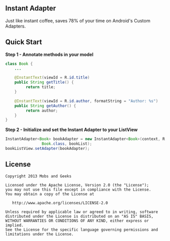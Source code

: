 Instant Adapter
----------------
Just like instant coffee, saves 78% of your time on Android's Custom Adapters.

Quick Start
-----------
**Step 1 - Annotate methods in your model**
```java
class Book {
    ...

    @InstantText(viewId = R.id.title)
    public String getTitle() {
         return title;
    }

    @InstantText(viewId = R.id.author, formatString = "Author: %s")
    public String getAuthor() {
         return author;
    }
}
```

**Step 2 - Initialize and set the Instant Adapter to your ListView**
```java
InstantAdapter<Book> bookAdapter = new InstantAdapter<Book>(context, R.layout.book_item,
                Book.class, bookList);
bookListView.setAdapter(bookAdapter);
```

License
---------------------

    Copyright 2013 Mobs and Geeks

    Licensed under the Apache License, Version 2.0 (the "License");
    you may not use this file except in compliance with the License.
    You may obtain a copy of the License at

       http://www.apache.org/licenses/LICENSE-2.0

    Unless required by applicable law or agreed to in writing, software
    distributed under the License is distributed on an "AS IS" BASIS,
    WITHOUT WARRANTIES OR CONDITIONS OF ANY KIND, either express or implied.
    See the License for the specific language governing permissions and
    limitations under the License.
